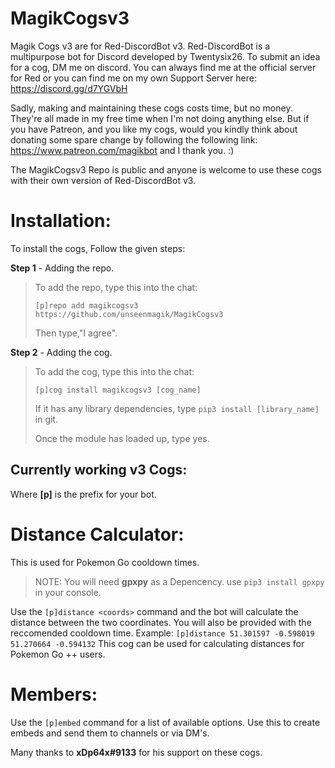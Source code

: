 # MagikCogsv3

Magik Cogs v3 are for Red-DiscordBot v3. Red-DiscordBot is a multipurpose bot for Discord developed by Twentysix26.
To submit an idea for a cog, DM me on discord. You can always find me at the official server for Red or you can find me on my own Support Server here: https://discord.gg/d7YGVbH

Sadly, making and maintaining these cogs costs time, but no money. They're all made in my free time when I'm not doing anything else. But if you have Patreon, and you like my cogs, would you kindly think about donating some spare change by following the following link: https://www.patreon.com/magikbot and I thank you. :)

The MagikCogsv3 Repo is public and anyone is welcome to use these cogs with their own version of Red-DiscordBot v3.

# Installation:
To install the cogs, Follow the given steps:

**Step 1** - Adding the repo.
> To add the repo, type this into the chat:
> 
> ``[p]repo add magikcogsv3 https://github.com/unseenmagik/MagikCogsv3``
> 
> Then type,"I agree".

**Step 2** - Adding the cog.
> To add the cog, type this into the chat:
> 
> ``[p]cog install magikcogsv3 [cog_name]``
> 
> If it has any library dependencies, type ``pip3 install [library_name]`` in git.
> 
> Once the module has loaded up, type yes.

<h2>Currently working v3 Cogs:</h2>

Where <b>[p]</b> is the prefix for your bot.

 
# Distance Calculator:
This is used for Pokemon Go cooldown times.
>NOTE: You will need **gpxpy** as a Depencency. use ``pip3 install gpxpy`` in your console. 

Use the ``[p]distance <coords>`` command and the bot will calculate the distance between the two coordinates. You will also be provided with the reccomended cooldown time.
Example: ``[p]distance 51.301597 -0.598019 51.270664 -0.594132``
This cog can be used for calculating distances for Pokemon Go ++ users.


# Members:
Use the ``[p]embed`` command for a list of available options. 
Use this to create embeds and send them to channels or via DM's. 

Many   thanks to <b>xDp64x#9133</b> for his support on these cogs. 
  
